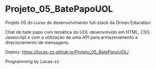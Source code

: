 # Projeto_05_BatePapoUOL

Projeto 05 do curso de desenvolvimento full-stack da Driven Education

Chat de bate papo com temática do UOL desenvolvido em HTML, CSS, Javascript e com a utilização de uma API para armazenamento e direcionamento de mensagens.

Deploy: https://lucas-zz.github.io/Projeto_05_BatePapoUOL/

Programming by Lucas-zz
